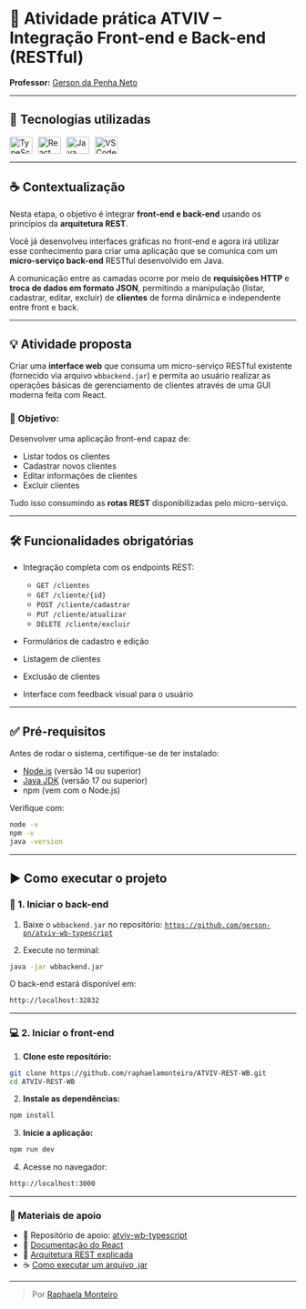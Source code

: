 # 🧾 Atividade prática ATVIV – Integração Front-end e Back-end (RESTful)

**Professor:** [Gerson da Penha Neto](https://github.com/gerson-pn)

---

## 🚀 Tecnologias utilizadas

<div style="display: flex; gap: 10px;">
<img align="center" alt="TypeScript" height="30" width="40" src="https://cdn.jsdelivr.net/gh/devicons/devicon@latest/icons/typescript/typescript-original.svg"/>

<img align="center" alt="React" height="30" width="40" src="https://cdn.jsdelivr.net/gh/devicons/devicon@latest/icons/react/react-original.svg"/>

<img align="center" alt="Java" height="30" width="40" src="https://cdn.jsdelivr.net/gh/devicons/devicon@latest/icons/java/java-original.svg"/>

<img align="center" alt="VSCode" height="30" width="40" src="https://cdn.jsdelivr.net/gh/devicons/devicon@latest/icons/vscode/vscode-original.svg"/>
</div>

---

## ☕ Contextualização

Nesta etapa, o objetivo é integrar **front-end e back-end** usando os princípios da **arquitetura REST**.

Você já desenvolveu interfaces gráficas no front-end e agora irá utilizar esse conhecimento para criar uma aplicação que se comunica com um **micro-serviço back-end** RESTful desenvolvido em Java.

A comunicação entre as camadas ocorre por meio de **requisições HTTP** e **troca de dados em formato JSON**, permitindo a manipulação (listar, cadastrar, editar, excluir) de **clientes** de forma dinâmica e independente entre front e back.

---

## 💡 Atividade proposta

Criar uma **interface web** que consuma um micro-serviço RESTful existente (fornecido via arquivo `wbbackend.jar`) e permita ao usuário realizar as operações básicas de gerenciamento de clientes através de uma GUI moderna feita com React.

### 🎯 Objetivo:

Desenvolver uma aplicação front-end capaz de:

* Listar todos os clientes
* Cadastrar novos clientes
* Editar informações de clientes
* Excluir clientes

Tudo isso consumindo as **rotas REST** disponibilizadas pelo micro-serviço.

---

## 🛠️ Funcionalidades obrigatórias

* Integração completa com os endpoints REST:

  * `GET /clientes`
  * `GET /cliente/{id}`
  * `POST /cliente/cadastrar`
  * `PUT /cliente/atualizar`
  * `DELETE /cliente/excluir`
* Formulários de cadastro e edição
* Listagem de clientes
* Exclusão de clientes
* Interface com feedback visual para o usuário

---

## ✅ Pré-requisitos

Antes de rodar o sistema, certifique-se de ter instalado:

* [Node.js](https://nodejs.org/) (versão 14 ou superior)
* [Java JDK](https://www.oracle.com/java/technologies/javase/jdk17-archive-downloads.html) (versão 17 ou superior)
* npm (vem com o Node.js)

Verifique com:

```bash
node -v
npm -v
java -version
```

---

## ▶️ Como executar o projeto

### 🧪 1. Iniciar o back-end

1. Baixe o `wbbackend.jar` no repositório:
   [`https://github.com/gerson-pn/atviv-wb-typescript`](https://github.com/gerson-pn/atviv-wb-typescript)

2. Execute no terminal:

```bash
java -jar wbbackend.jar
```

O back-end estará disponível em:

```bash
http://localhost:32832
```

---

### 💻 2. Iniciar o front-end

1. **Clone este repositório:**

```bash
git clone https://github.com/raphaelamonteiro/ATVIV-REST-WB.git
cd ATVIV-REST-WB
```

2. **Instale as dependências:**

```bash
npm install
```

3. **Inicie a aplicação:**

```bash
npm run dev
```

4. Acesse no navegador:

```bash
http://localhost:3000
```

---

### 🧩 Materiais de apoio

* 🔗 Repositório de apoio: [atviv-wb-typescript](https://github.com/gerson-pn/atviv-wb-typescript)
* 📘 [Documentação do React](https://reactjs.org)
* 🧪 [Arquitetura REST explicada](https://restfulapi.net/)
* ☕ [Como executar um arquivo .jar](https://www.baeldung.com/java-run-jar)

---

> Por [Raphaela Monteiro](https://github.com/raphaelamonteiro)

